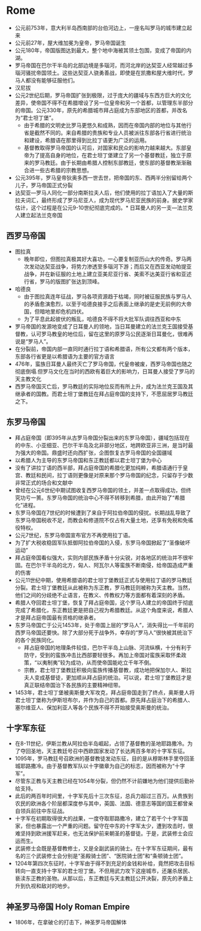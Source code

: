 # Rome

* 公元前753年，意大利半岛西南部的台伯河边上，一座名叫罗马的城市建立起来
* 公元前27年，屋大维加冕为皇帝，罗马帝国诞生
* 公元180年，帝国版图达到最大，整个地中海被其领土包围，变成了帝国的内湖。
* 罗马帝国在巴尔干半岛的北部边境是多瑙河，而河北岸的达契亚人经常越过多瑙河骚扰帝国领土。这些达契亚人骁勇善战，即使是在凯撒和屋大维时代，罗马人都没有能够征服他们。
* 汉尼拔
* 公元2世纪后期，罗马帝国扩张到极限，过于庞大的疆域与东西方巨大的文化差异，使帝国不得不在希腊增设了另一位皇帝和另一个首都，以管理东半部分的帝国。公元330年，原先的希腊城市拜占庭成为东部地区的首都，并改名为“君士坦丁堡”。
  - 由于希腊的文明史比罗马更悠久和成熟，因而在帝国内部的地位与其他行省是截然不同的。来自希腊的贵族和专业人员被派往东部各行省进行统治和建设，希腊语在那里得到比拉丁语更为广泛的运用。
  - 基督教取得罗马帝国的认可后，对国家和民众的影响力越来越大。东部皇帝为了提高自身的地位，在君士坦丁堡建立了另一个基督教廷，独立于原来的罗马教廷。由于长期由希腊人控制东部教廷，使东部的基督教渐渐融合进一些古希腊的宗教思想。
* 公元395年，罗马皇帝狄奥多西一世去世，把帝国的东、西两半分别留给两个儿子，罗马帝国正式分裂
* 达契亚—罗马人同化一部分南斯拉夫人后，他们使用的拉丁语加入了大量的斯拉夫词汇，最终形成了罗马尼亚人，成为现代罗马尼亚民族的前身。据史学家估计，这个过程是在公元9-10世纪彻底完成的。* 日耳曼人的另一支—法兰克人建立起法兰克帝国

## 西罗马帝国

* 图拉真
  - 晚年即位，但图拉真极其好大喜功，一心要复制亚历山大的传奇。罗马两次发动达契亚战争，将势力渗透至多瑙河下游；而后又在西亚发动帕提亚战争，并在新征服的土地上建立亚美尼亚行省、美索不达美亚行省和亚述行省，罗马的版图扩张达到顶峰。
* 哈德良
  - 由于图拉真连年征战，罗马各项资源趋于枯竭，同时被征服民族与罗马人的矛盾愈演愈烈，以至于哈德良接手之后表面上继承的是史无前例的大帝国，但暗地里却危机四伏。
  - 为了平息此起彼伏的叛乱，哈德良不得不将大批军队调往西亚和中东
* 罗马帝国的发源地变成了日耳曼人的领地，当日耳曼建立的法兰克王国接受基督教，认可罗马教皇的地位后，留在这里的原罗马公民逐渐日耳曼化，很难再说是“罗马人”。
* 在分裂前，帝国内部一直同时通行拉丁语和希腊语，所有公文都有两个版本，东部各行省更是以希腊语为主要的官方语言
* 476年，蛮族日耳曼人最终灭亡了罗马帝国，代皇帝被废，西罗马帝国也随之彻底倒塌.但罗马文化在当时的西欧有着巨大的影响力，日耳曼人接受了罗马的天主教文化
* 西罗马帝国灭亡后，罗马教廷的实际地位反而有所上升，成为法兰克王国及其继承者的国教。而君士坦丁堡教廷在拜占庭帝国的支持下，不愿屈居罗马教廷之下。

## 东罗马帝国

* 拜占庭帝国（即395年从古罗马帝国分裂出来的东罗马帝国），疆域包括现在的中东、小亚细亚、巴尔干半岛及北非部分地区，地跨欧亚非三洲，是当时最为强大的帝国。鼎盛时还向西扩张，企图恢复古罗马帝国的全国疆域
* 以希腊人为主导的东罗马帝国和东正教廷都以君士坦丁堡为中心
* 没有了讲拉丁语的西半部，拜占庭帝国的希腊化更加纯粹，希腊语通行于皇宫、教廷和民间，拉丁语则更像是对原来那个罗马帝国的纪念，只留存于少数非常正式的场合和文献中
* 曾经在公元6世纪中期试图收复西罗马帝国的领土，并差一点取得成功，但终究功亏一篑。东罗马帝国的统治中心不得不转移到希腊，由此开始了“希腊化”进程。
* 东罗马帝国在7世纪的时候遭到了来自于阿拉伯帝国的侵扰。长期战乱导致了东罗马帝国税收不足，而教会和修道院不仅占有大量土地，还享有免税和免徭役特权。
* 公元7世纪，东罗马帝国宣布官方不再使用拉丁语。
* 为了扩大税收稳固军队抵御阿拉伯帝国的入侵，东罗马帝国掀起了“圣像破坏运动”
* 拜占庭帝国看似强大，实则内部民族矛盾十分尖锐，对各地区的统治并不很牢固。在巴尔干半岛的北方，匈人、阿瓦尔人等蛮族不断南侵，给帝国造成严重的伤害
* 公元11世纪中期，使用希腊语的君士坦丁堡教廷正式与使用拉丁语的罗马教廷分裂。君士坦丁堡教廷从此被称为东正教，罗马教廷则被称为天主教。当然，他们之间的分歧绝不止语言，在教义、传教权力等方面都有着深刻的矛盾。
* 希腊人夺回君士坦丁堡，恢复了拜占庭帝国，这个罗马人建立的帝国终于彻底完成了希腊化，东正教廷更是把自己视为希腊教廷。从这个角度来说，希腊人才是拜占庭帝国最有资格的继承者。
* 东罗马帝国亡于公元1453年，处于帝国上层的“罗马人”，消失得比一千年前的西罗马帝国还要快。除了大部分死于战争外，幸存的“罗马人”很快被其统治下的各个民族同化。
  - 拜占庭帝国的地理条件较佳，巴尔干半岛上山脉、河流纵横，十分有利于防守，受到的蛮族冲击比西部要轻很多。再加上帝国对蛮族采取怀柔政策，“以夷制夷”较为成功，从而使帝国能屹立千年不倒。
  - 宗教，君士坦丁堡教廷积极向蛮族传播基督教，成功地把保加尔人、斯拉夫人变成基督徒，更加顺从拜占庭的统治。可以说，君士坦丁堡教廷才是真正联结帝国治下各民族的主要精神纽带。
* 1453年，君士坦丁堡被奥斯曼大军攻克，拜占庭帝国走到了终点，奥斯曼人将君士坦丁堡称为伊斯坦布尔，并作为自己的首都。原先拜占庭治下的希腊人、塞尔维亚人、保加利亚人等各个民族不得不开始接受奥斯曼的统治。

## 十字军东征

* 在8-11世纪，伊斯兰教从阿拉伯半岛崛起，占领了基督教的圣地耶路撒冷。为了夺回圣地，天主教廷号召中西欧国家发动了长达两百多年的十字军东征。
* 1095年，罗马教廷号召欧洲的基督教徒发动东征，目的是从穆斯林手里夺回圣城耶路撒冷。由于基督教军队以十字徽章为自己的标志，因而被称为“十字军”。
* 尽管东正教与天主教已经在1054年分裂，但仍然不计前嫌地为他们提供后勤补给支持。
* 此后的两百年时间里，十字军先后十三次东征，总兵力超过三百万。从贵族到农民的欧洲各个阶层都深度参与其中，英国、法国、德意志等国的国王都曾亲自领兵前往中东征战。
* 十字军在初期取得很大的战果，一度夺取耶路撒冷，建立了若干个十字军国家，但也暴露出一个严重的问题。留守在中东的十字军太少，遭到攻击时，很难坚持到欧洲援军赶来，也无法保护前来朝圣的基督徒。于是，武装修士会应运而生。
* 武装修士会既是基督教修士，又是全副武装的骑士。在十字军东征期间，最有名的三个武装修士会分别是“圣殿骑士团”、“医院骑士团”和“条顿骑士团”。
* 1204年第四次东征时，十字军由于得不到充足的金钱和补给，竟然把攻击目标转向一直支持十字军的君士坦丁堡。不但用武力攻下这座城市，还屠杀居民、亵渎东正教的圣物。从那以后，东正教廷与天主教廷公开决裂，原先的矛盾上升到仇视和敌对的地步。

## 神圣罗马帝国 Holy Roman Empire

* 1806年，在拿破仑的打击下，神圣罗马帝国解体
